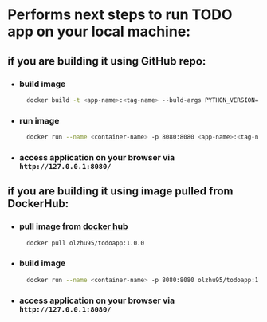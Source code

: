 # Performs next steps to run TODO app on your local machine:

## if you are building it using GitHub repo:
- ### build image
  ```bash
    docker build -t <app-name>:<tag-name> --buld-args PYTHON_VERSION=<your-python-version> .
  ```
- ### run image
  ```bash
    docker run --name <container-name> -p 8080:8080 <app-name>:<tag-name>
  ```
- ### access application on your browser via `http://127.0.0.1:8080/`
  
## if you are building it using image pulled from DockerHub:
- ### pull image from [docker hub](https://hub.docker.com/r/olzhu95/todoapp/tags)
    ```bash
      docker pull olzhu95/todoapp:1.0.0
    ```
- ### build image
  ```bash
    docker run --name <container-name> -p 8080:8080 olzhu95/todoapp:1.0.0
  ```
- ### access application on your browser via `http://127.0.0.1:8080/`